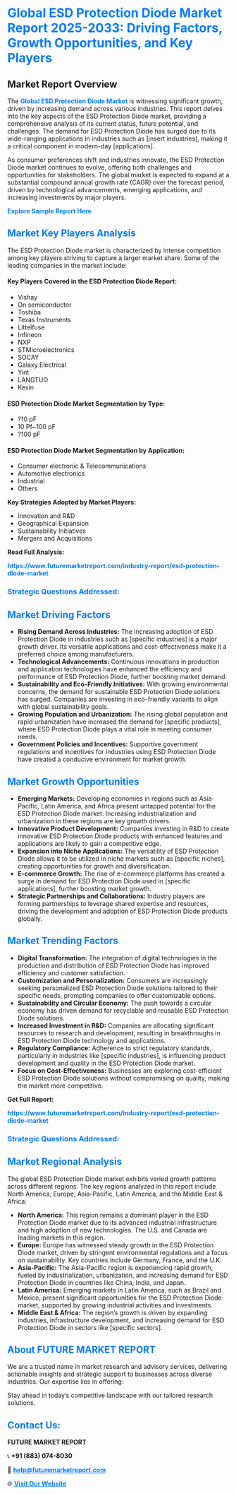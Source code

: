 <h1 style="color: #007BFF;">Global ESD Protection Diode Market Report 2025-2033: Driving Factors, Growth Opportunities, and Key Players</h1>

<section id="overview">
<h2>Market Report Overview</h2>
<p>The <a href="https://www.futuremarketreport.com/industry-report/esd-protection-diode-market" style="color: #007BFF; text-decoration: none;"><strong>Global ESD Protection Diode Market</strong></a> is witnessing significant growth, driven by increasing demand across various industries. This report delves into the key aspects of the ESD Protection Diode market, providing a comprehensive analysis of its current status, future potential, and challenges. The demand for ESD Protection Diode has surged due to its wide-ranging applications in industries such as [insert industries], making it a critical component in modern-day [applications].</p>
<p>As consumer preferences shift and industries innovate, the ESD Protection Diode market continues to evolve, offering both challenges and opportunities for stakeholders. The global market is expected to expand at a substantial compound annual growth rate (CAGR) over the forecast period, driven by technological advancements, emerging applications, and increasing investments by major players.</p>
</section>

<section id="overview">
<p><a href="https://www.futuremarketreport.com/request-sample/reportId=61111" style="color: #007BFF; text-decoration: none;"><strong>Explore Sample Report Here</strong></a></p>
</section>

<section id="key-players">
<h2 style="color: #007BFF;">Market Key Players Analysis</h2>
<p>The ESD Protection Diode market is characterized by intense competition among key players striving to capture a larger market share. Some of the leading companies in the market include:</p>
<h4>Key Players Covered in the ESD Protection Diode Report:</h4>
<ul><li>Vishay</li><li>On semiconductor</li><li>Toshiba</li><li>Texas Instruments</li><li>Littelfuse</li><li>Infineon</li><li>NXP</li><li>STMicroelectronics</li><li>SOCAY</li><li>Galaxy Electrical</li><li>Yint</li><li>LANGTUO</li><li>Kexin</li></ul>
<h4>ESD Protection Diode Market Segmentation by Type:</h4>
<ul><li>?10 pF</li><li>10 Pf~100 pF</li><li>?100 pF</li></ul>

<h4>ESD Protection Diode Market Segmentation by Application:</h4>
<ul><li>Consumer electronic &amp; Telecommunications</li><li>Automotive electronics</li><li>Industrial</li><li>Others</li></ul>
<p><strong>Key Strategies Adopted by Market Players:</strong></p>
<ul>
<li>Innovation and R&D</li>
<li>Geographical Expansion</li>
<li>Sustainability Initiatives</li>
<li>Mergers and Acquisitions</li>
</ul>
</section>

<section>
<p><strong>Read Full Analysis: </strong></p><a href="https://www.futuremarketreport.com/industry-report/esd-protection-diode-market" style="color: #007BFF; text-decoration: none;"><strong>https://www.futuremarketreport.com/industry-report/esd-protection-diode-market</strong></a>
<h3 style="color: #007BFF;">Strategic Questions Addressed:</h3>
</section>

<section id="driving-factors">
<h2 style="color: #007BFF;">Market Driving Factors</h2>
<ul>
<li><strong>Rising Demand Across Industries:</strong> The increasing adoption of ESD Protection Diode in industries such as [specific industries] is a major growth driver. Its versatile applications and cost-effectiveness make it a preferred choice among manufacturers.</li>
<li><strong>Technological Advancements:</strong> Continuous innovations in production and application technologies have enhanced the efficiency and performance of ESD Protection Diode, further boosting market demand.</li>
<li><strong>Sustainability and Eco-Friendly Initiatives:</strong> With growing environmental concerns, the demand for sustainable ESD Protection Diode solutions has surged. Companies are investing in eco-friendly variants to align with global sustainability goals.</li>
<li><strong>Growing Population and Urbanization:</strong> The rising global population and rapid urbanization have increased the demand for [specific products], where ESD Protection Diode plays a vital role in meeting consumer needs.</li>
<li><strong>Government Policies and Incentives:</strong> Supportive government regulations and incentives for industries using ESD Protection Diode have created a conducive environment for market growth.</li>
</ul>
</section>

<section id="growth-opportunities">
<h2 style="color: #007BFF;">Market Growth Opportunities</h2>
<ul>
<li><strong>Emerging Markets:</strong> Developing economies in regions such as Asia-Pacific, Latin America, and Africa present untapped potential for the ESD Protection Diode market. Increasing industrialization and urbanization in these regions are key growth drivers.</li>
<li><strong>Innovative Product Development:</strong> Companies investing in R&D to create innovative ESD Protection Diode products with enhanced features and applications are likely to gain a competitive edge.</li>
<li><strong>Expansion into Niche Applications:</strong> The versatility of ESD Protection Diode allows it to be utilized in niche markets such as [specific niches], creating opportunities for growth and diversification.</li>
<li><strong>E-commerce Growth:</strong> The rise of e-commerce platforms has created a surge in demand for ESD Protection Diode used in [specific applications], further boosting market growth.</li>
<li><strong>Strategic Partnerships and Collaborations:</strong> Industry players are forming partnerships to leverage shared expertise and resources, driving the development and adoption of ESD Protection Diode products globally.</li>
</ul>
</section>

<section id="trending-factors">
<h2 style="color: #007BFF;">Market Trending Factors</h2>
<ul>
<li><strong>Digital Transformation:</strong> The integration of digital technologies in the production and distribution of ESD Protection Diode has improved efficiency and customer satisfaction.</li>
<li><strong>Customization and Personalization:</strong> Consumers are increasingly seeking personalized ESD Protection Diode solutions tailored to their specific needs, prompting companies to offer customizable options.</li>
<li><strong>Sustainability and Circular Economy:</strong> The push towards a circular economy has driven demand for recyclable and reusable ESD Protection Diode solutions.</li>
<li><strong>Increased Investment in R&D:</strong> Companies are allocating significant resources to research and development, resulting in breakthroughs in ESD Protection Diode technology and applications.</li>
<li><strong>Regulatory Compliance:</strong> Adherence to strict regulatory standards, particularly in industries like [specific industries], is influencing product development and quality in the ESD Protection Diode market.</li>
<li><strong>Focus on Cost-Effectiveness:</strong> Businesses are exploring cost-efficient ESD Protection Diode solutions without compromising on quality, making the market more competitive.</li>
</ul>
</section>

<section>
<p><strong>Get Full Report: </strong></p><a href="https://www.futuremarketreport.com/industry-report/esd-protection-diode-market" style="color: #007BFF; text-decoration: none;"><strong>https://www.futuremarketreport.com/industry-report/esd-protection-diode-market</strong></a>
<h3 style="color: #007BFF;">Strategic Questions Addressed:</h3>
</section>


<section id="regional-analysis">
<h2 style="color: #007BFF;">Market Regional Analysis</h2>
<p>The global ESD Protection Diode market exhibits varied growth patterns across different regions. The key regions analyzed in this report include North America, Europe, Asia-Pacific, Latin America, and the Middle East & Africa:</p>
<ul>
<li><strong>North America:</strong> This region remains a dominant player in the ESD Protection Diode market due to its advanced industrial infrastructure and high adoption of new technologies. The U.S. and Canada are leading markets in this region.</li>
<li><strong>Europe:</strong> Europe has witnessed steady growth in the ESD Protection Diode market, driven by stringent environmental regulations and a focus on sustainability. Key countries include Germany, France, and the U.K.</li>
<li><strong>Asia-Pacific:</strong> The Asia-Pacific region is experiencing rapid growth, fueled by industrialization, urbanization, and increasing demand for ESD Protection Diode in countries like China, India, and Japan.</li>
<li><strong>Latin America:</strong> Emerging markets in Latin America, such as Brazil and Mexico, present significant opportunities for the ESD Protection Diode market, supported by growing industrial activities and investments.</li>
<li><strong>Middle East & Africa:</strong> The region’s growth is driven by expanding industries, infrastructure development, and increasing demand for ESD Protection Diode in sectors like [specific sectors].</li>
</ul>
</section>

<footer>
<h2 style="color: #007BFF;">About FUTURE MARKET REPORT</h2>
<p>We are a trusted name in market research and advisory services, delivering actionable insights and strategic support to businesses across diverse industries. Our expertise lies in offering:</p>

<p>Stay ahead in today’s competitive landscape with our tailored research solutions.</p>

<h2 style="color: #007BFF;">Contact Us:</h2>
<p><strong>FUTURE MARKET REPORT</strong></p>
<p>📞 <strong>+91 (883) 074-8030</strong></p>
<p>📧 <strong><a href="mailto:help@futuremarketreport.com" style="color: #007BFF;">help@futuremarketreport.com</a></strong></p>
<p>🌐 <strong><a href="https://www.futuremarketreport.com/" style="color: #007BFF;">Visit Our Website</a></strong></p>
</footer>
